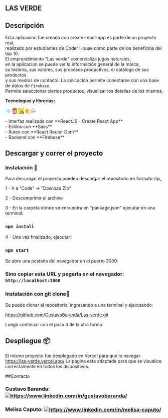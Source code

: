 ## LAS VERDE
## Descripción
Esta aplicacion fue creada con create-react-app es parte de un proyecto real,</br>
realizado por estudiantes de Coder House como parte de los beneficios del top 10.</br>
El emprendimiento "Las verde" comercializa jugos naturales,</br>
en la aplicacion se puede ver la información general de la marca,</br>
su historia, sus valores, sus procesos productivos, el catálogo de sus productos</br>
y sus medios de contacto.
La aplicación permite conectarse con una base de datos de `Firebase`.</br>
Permite seleccionar ciertos productos, visualizar los detalles de los mismos,</br>

**Tecnologías y librerías:**
<p style="display: flex;  ">
<img height="20" alt="REACT" src="https://raw.githubusercontent.com/github/explore/80688e429a7d4ef2fca1e82350fe8e3517d3494d/topics/react/react.png">
<img height="20" alt="HTML" src="https://raw.githubusercontent.com/github/explore/80688e429a7d4ef2fca1e82350fe8e3517d3494d/topics/html/html.png">
<img height="20" alt="JS" src="https://raw.githubusercontent.com/github/explore/80688e429a7d4ef2fca1e82350fe8e3517d3494d/topics/javascript/javascript.png">
<img height="20" alt="FIREBASE" src="https://raw.githubusercontent.com/github/explore/80688e429a7d4ef2fca1e82350fe8e3517d3494d/topics/firebase/firebase.png">
<img height="20" alt="SASS" src="https://raw.githubusercontent.com/devicons/devicon/master/icons/sass/sass-original.svg">
</p>
- Interfaz realizada con **ReactJS - Create React App**</br>
- Estilos con **Sass**</br>
- Ruteo con **React Router Dom**</br>
- Backend con **Firebase**

## Descargar y correr el proyecto

### Instalación 🔧

Para descargar el proyecto pueden descargar el repositorio en formato zip_

1 - Ir a "Code" -> "Dowload Zip"

2 - Descomprimir el archivo

3 - En la carpeta donde se encuentra en "package.json" ejecutar en una terminal:

### `npm install`

4 - Una vez finalizado, ejecutar:

### `npm start`

Se abre una pestaña del navegador en el puerto 3000:

### Sino copiar esta URL y pegarla en el navegador: `http://localhost:3000`

### Instalación con git clone🔧

Se puede clonar el repositorio, ingresando a una terminal y ejecutando:

https://github.com/GustavoBaranda/Las-verde.git

Luego continuar con el paso 3 de la otra forma

## Despliegue 📦

El mismo proyecto fue desplegado en Vercel para que lo navegar.</br>
https://las-verde.vercel.app/
La pagina esta adaptada para que se visualice correctamente en todos los dispositivos.

##Contacto

<h3 align="left">Gustavo Baranda: 
<a href="https://www.linkedin.com/in/gustavobaranda/" target="blank">
<img align="center" src="https://raw.githubusercontent.com/rahuldkjain/github-profile-readme-generator/master/src/images/icons/Social/linked-in-alt.svg" alt="https://www.linkedin.com/in/gustavobaranda/" height="30" width="40" />
</a>
</h3>

<h3 align="left">Melisa Caputo:
<a href="https://www.linkedin.com/in/melisa-caputo/" target="blank">
<img align="center" src="https://raw.githubusercontent.com/rahuldkjain/github-profile-readme-generator/master/src/images/icons/Social/linked-in-alt.svg" alt="https://www.linkedin.com/in/melisa-caputo/" height="30" width="40" />
</a>
</h3>
